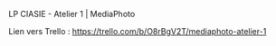 LP CIASIE - Atelier 1 | MediaPhoto

Lien vers Trello : https://trello.com/b/O8rBgV2T/mediaphoto-atelier-1
